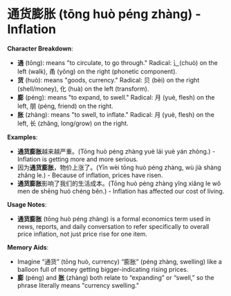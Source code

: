 # **通货膨胀 (tōng huò péng zhàng) - Inflation**

**Character Breakdown**:  
- **通** (tōng): means "to circulate, to go through." Radical: ⻌(chuò) on the left (walk), 甬 (yǒng) on the right (phonetic component).  
- **货** (huò): means "goods, currency." Radical: 贝 (bèi) on the right (shell/money), 化 (huà) on the left (transform).  
- **膨** (péng): means "to expand, to swell." Radical: 月 (yuè, flesh) on the left, 朋 (péng, friend) on the right.  
- **胀** (zhàng): means "to swell, to inflate." Radical: 月 (yuè, flesh) on the left, 长 (zhǎng, long/grow) on the right.

**Examples**:  
- **通货膨胀**越来越严重。(Tōng huò péng zhàng yuè lái yuè yán zhòng.) - Inflation is getting more and more serious.  
- 因为**通货膨胀**，物价上涨了。(Yīn wèi tōng huò péng zhàng, wù jià shàng zhǎng le.) - Because of inflation, prices have risen.  
- **通货膨胀**影响了我们的生活成本。(Tōng huò péng zhàng yǐng xiǎng le wǒ men de shēng huó chéng běn.) - Inflation has affected our cost of living.

**Usage Notes**:  
- **通货膨胀** (tōng huò péng zhàng) is a formal economics term used in news, reports, and daily conversation to refer specifically to overall price inflation, not just price rise for one item.

**Memory Aids**:  
- Imagine “通货” (tōng huò, currency) “膨胀” (péng zhàng, swelling) like a balloon full of money getting bigger-indicating rising prices.  
- **膨** (péng) and **胀** (zhàng) both relate to “expanding” or “swell,” so the phrase literally means "currency swelling."